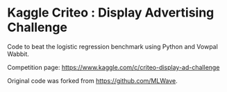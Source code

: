 Kaggle Criteo : Display Advertising Challenge
=============
Code to beat the logistic regression benchmark using Python and Vowpal Wabbit.

Competition page: https://www.kaggle.com/c/criteo-display-ad-challenge

Original code was forked from https://github.com/MLWave.

